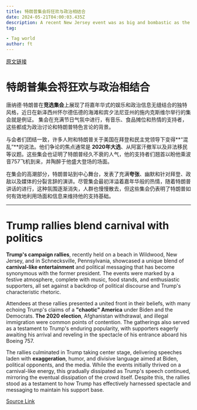 ```yaml
---
title: 特朗普集会将狂欢与政治相结合
date: 2024-05-21T04:00:03.435Z
description: A recent New Jersey event was as big and bombastic as the star act himself
tag: 

- Tag world
author: ft
---
```


[原文链接](https://ft.com/content/6cb2f9a8-b666-48c7-9d65-51cab7b44712)

# 特朗普集会将狂欢与政治相结合 

唐纳德·特朗普在**竞选集会**上展现了将嘉年华式的娱乐和政治信息无缝结合的独特风格，近日在新泽西州怀尔德伍德的海滩和宾夕法尼亚州的施内克斯维尔举行的集会就是例证。 集会在充满节日气氛中进行，有音乐、食品摊位和热情的支持者，这些都成为政治讨论和特朗普特色言论的背景。 

与会者们团结一致，许多人附和特朗普关于美国在拜登和民主党领导下变得**“混乱”**的说法。他们争论的焦点通常是 **2020年大选**、从阿富汗撤军以及非法移民等议题。这些集会也证明了特朗普经久不衰的人气，他的支持者们翘首以盼他乘波音757飞机到来，并陶醉于他盛大登场的场面。 

在集会的高潮部分，特朗普站到中心舞台，发表了充满**夸张**、幽默和针对拜登、政敌以及媒体的分裂言辞的演讲。尽管集会最初洋溢着嘉年华般的热情，随着特朗普讲话的进行，这种氛围逐渐消失，人群也慢慢散去，但这些集会仍表明了特朗普如何有效地利用场面和信息来维持他的支持基础。

---

# Trump rallies blend carnival with politics 

**Trump's campaign rallies**, recently held on a beach in Wildwood, New Jersey, and in Schnecksville, Pennsylvania, showcased a unique blend of **carnival-like entertainment** and political messaging that has become synonymous with the former president. The events were marked by a festive atmosphere, complete with music, food stands, and enthusiastic supporters, all set against a backdrop of political discourse and Trump's characteristic rhetoric.

Attendees at these rallies presented a united front in their beliefs, with many echoing Trump's claims of a **"chaotic" America** under Biden and the Democrats. **The 2020 election**, Afghanistan withdrawal, and illegal immigration were common points of contention. The gatherings also served as a testament to Trump's enduring popularity, with supporters eagerly awaiting his arrival and reveling in the spectacle of his entrance aboard his Boeing 757. 

The rallies culminated in Trump taking center stage, delivering speeches laden with **exaggeration**, humor, and divisive language aimed at Biden, political opponents, and the media. While the events initially thrived on a carnival-like energy, this gradually dissipated as Trump's speech continued, mirroring the eventual dissipation of the crowd itself. Despite this, the rallies stood as a testament to how Trump has effectively harnessed spectacle and messaging to maintain his support base.

[Source Link](https://ft.com/content/6cb2f9a8-b666-48c7-9d65-51cab7b44712)

